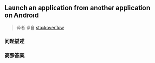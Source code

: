 ## Launch an application from another application on Android

> 译者 译自 [stackoverflow](http://stackoverflow.com/questions/3872063/launch-an-application-from-another-application-on-android) 

### 问题描述 

### 高票答案 

